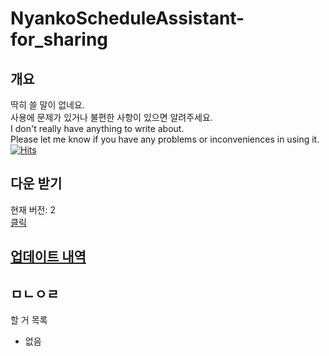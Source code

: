 # NyankoScheduleAssistant-for_sharing



## 개요
딱히 쓸 말이 없네요.\
사용에 문제가 있거나 불편한 사항이 있으면 알려주세요.\
I don't really have anything to write about.\
Please let me know if you have any problems or inconveniences in using it.\
[![Hits](https://hits.seeyoufarm.com/api/count/incr/badge.svg?url=https%3A%2F%2Fgithub.com%2Fegg16496%2FNyankoScheduleAssistant-for_sharing&count_bg=%2379C83D&title_bg=%23555555&icon=&icon_color=%23E7E7E7&title=hits&edge_flat=false)](https://hits.seeyoufarm.com)
## 다운 받기
현재 버전: 2\
[클릭](https://github.com/egg16496/NyankoScheduleAssistant-for_sharing/blob/main/nyankoscheduleassistant.apk?raw=true "다운로드")

## [업데이트 내역](https://github.com/egg16496/NyankoScheduleAssistant-for_sharing/blob/main/updateHistory.md)

## ㅁㄴㅇㄹ
할 거 목록
* 없음
